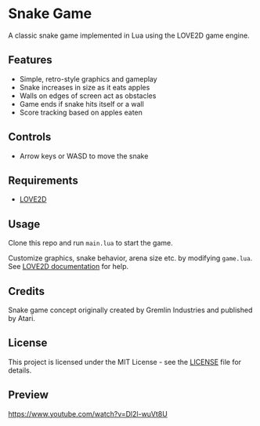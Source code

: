 # Snake Game

A classic snake game implemented in Lua using the LOVE2D game engine. 

## Features

- Simple, retro-style graphics and gameplay
- Snake increases in size as it eats apples
- Walls on edges of screen act as obstacles
- Game ends if snake hits itself or a wall
- Score tracking based on apples eaten

## Controls

- Arrow keys or WASD to move the snake

## Requirements

- [LOVE2D](https://love2d.org/) 

## Usage

Clone this repo and run `main.lua` to start the game.

Customize graphics, snake behavior, arena size etc. by modifying `game.lua`. See [LOVE2D documentation](https://love2d.org/wiki/Main_Page) for help.

## Credits

Snake game concept originally created by Gremlin Industries and published by Atari.

## License

This project is licensed under the MIT License - see the [LICENSE](LICENSE) file for details.

## Preview

https://www.youtube.com/watch?v=Dl2l-wuVt8U
